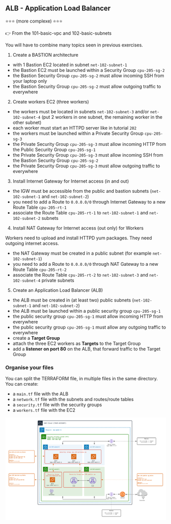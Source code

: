 ## ALB - Application Load Balancer

⭐⭐⭐ (more complexe)️ ⭐⭐⭐

👉 From the 101-basic-vpc and 102-basic-subnets

You will have to combine many topics seen in previous exercises.

1) Create a BASTION architecture

- with 1 Bastion EC2 located in subnet `net-102-subnet-1`
- the Bastion EC2 must be launched within a Security Group `cpu-205-sg-2`
- the Bastion Security Group `cpu-205-sg-2` must allow incoming SSH from your laptop only
- the Bastion Security Group `cpu-205-sg-2` must allow outgoing traffic to everywhere

2) Create workers EC2 (three workers)

- the workers must be located in subnets `net-102-subnet-3` and/or `net-102-subnet-4` (put 2 workers in one subnet, the remaining worker in the other subnet)
- each worker must start an HTTPD server like in tutorial `202`
- the workers must be launched within a Private Security Group `cpu-205-sg-3`
- the Private Security Group `cpu-205-sg-3` must allow incoming HTTP from the Public Security Group `cpu-205-sg-1`
- the Private Security Group `cpu-205-sg-3` must allow incoming SSH from the Bastion Security Group `cpu-205-sg-2`
- the Private Security Group `cpu-205-sg-3`  must allow outgoing traffic to everywhere

3) Install Internet Gateway for Internet access (in and out)

- the IGW must be accessible from the public and bastion subnets (`net-102-subnet-1` and `net-102-subnet-2`)
- you need to add a Route to `0.0.0.0/0` through Internet Gateway to a new Route Table `cpu-205-rt-1`
- associate the Route Table `cpu-205-rt-1` to `net-102-subnet-1` and `net-102-subnet-2` subnets

4) Install NAT Gateway for Internet access (out only) for Workers

Workers need to upload and install HTTPD yum packages. They need outgoing internet access.
   
- the NAT Gateway must be created in a public subnet (for example `net-102-subnet-1`)
- you need to add a Route to `0.0.0.0/0` through NAT Gateway to a new Route Table `cpu-205-rt-2`
- associate the Route Table `cpu-205-rt-2` to `net-102-subnet-3` and `net-102-subnet-4` private subnets

5) Create an Application Load Balancer (ALB)

- the ALB must be created in (at least two) public subnets (`net-102-subnet-1` and `net-102-subnet-2`) 
- the ALB must be launched within a public security group `cpu-205-sg-1`
- the public security group `cpu-205-sg-1` must allow incoming HTTP from everywhere
- the public security group `cpu-205-sg-1` must allow any outgoing traffic to everywhere
- create a **Target Group**
- attach the three EC2 workers as **Targets** to the Target Group
- add a **listener on port 80** on the ALB, that forward traffic to the Target Group

### Organise your files
You can split the TERRAFORM file, in multiple files in the same directory.
You can create:
- a `main.tf` file with the ALB
- a `network.tf` file with the subnets and routes/route tables
- a `security.tf` file with the security groups
- a `workers.tf` file with the EC2


![Image of VPC](./doc/205-alb.png)




